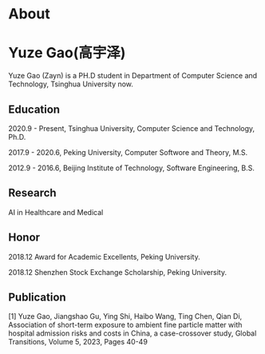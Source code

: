 # About


# Yuze Gao(高宇泽)

Yuze Gao (Zayn) is a PH.D student in Department of Computer Science and Technology, Tsinghua University now.

## Education

2020.9 - Present, Tsinghua University, Computer Science and Technology, Ph.D.

2017.9 - 2020.6, Peking University, Computer Softwore and Theory, M.S.

2012.9 - 2016.6, Beijing Institute of Technology, Software Engineering, B.S.

## Research 

AI in Healthcare and Medical

## Honor

2018.12 Award for Academic Excellents, Peking University.

2018.12 Shenzhen Stock Exchange Scholarship, Peking University.

## Publication

[1] Yuze Gao, Jiangshao Gu, Ying Shi, Haibo Wang, Ting Chen, Qian Di, Association of short-term exposure to ambient fine particle matter with hospital admission risks and costs in China, a case-crossover study, Global Transitions, Volume 5, 2023, Pages 40-49



